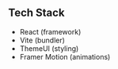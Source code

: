 ## Tech Stack

- React⁠ (framework)
- ⁠Vite (bundler)
- ThemeUI (styling)
- ⁠Framer Motion (animations)
